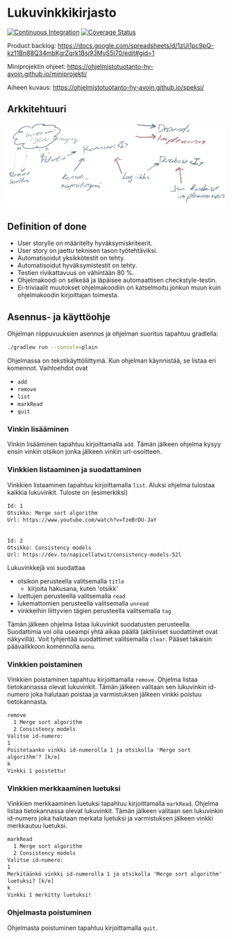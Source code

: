 # Lukuvinkkikirjasto

[![Continuous Integration][ci-img]][ci-url]
[![Coverage Status][coverage-img]][coverage-url]

Product backlog:
<https://docs.google.com/spreadsheets/d/1zUi1pc9pQ-kz11Bn88Q34mbKgrZqrk1Bsj93MvS5I70/edit#gid=1>

Miniprojektin ohjeet: <https://ohjelmistotuotanto-hy-avoin.github.io/miniprojekti/>

Aiheen kuvaus: <https://ohjelmistotuotanto-hy-avoin.github.io/speksi/>

## Arkkitehtuuri

![arkkitehtuuri](docs/arkkitehtuuri.jpg)

## Definition of done

- User storylle on määritelty hyväksymiskriteerit.
- User story on jaettu teknisen tason työtehtäviksi.
- Automatisoidut yksikkötestit on tehty.
- Automatisoidut hyväksymistestit on tehty.
- Testien rivikattavuus on vähintään 80 %.
- Ohjelmakoodi on selkeää ja läpäisee automaattisen checkstyle-testin.
- Ei-triviaalit muutokset ohjelmakoodiin on katselmoitu jonkun muun kuin
  ohjelmakoodin kirjoittajan toimesta.

## Asennus- ja käyttöohje

Ohjelman riippuvuuksien asennus ja ohjelman suoritus tapahtuu gradlella:

```bash
./gradlew run --console=plain
```

Ohjelmassa on tekstikäyttöliittymä. Kun ohjelman käynnistää, se listaa eri komennot. Vaihtoehdot ovat

- `add`
- `remove`
- `list`
- `markRead`
- `quit`

### Vinkin lisääminen

Vinkin lisääminen tapahtuu kirjoittamalla `add`. Tämän jälkeen ohjelma kysyy ensin vinkin otsikon jonka jälkeen vinkin url-osoitteen.

### Vinkkien listaaminen ja suodattaminen

Vinkkien listaaminen tapahtuu kirjoittamalla `list`. Aluksi ohjelma tulostaa kaikkia lukuvinkit. 
Tuloste on (esimerkiksi)

```text
Id: 1
Otsikko: Merge sort algorithm
Url: https://www.youtube.com/watch?v=TzeBrDU-JaY


Id: 2
Otsikko: Consistency models
Url: https://dev.to/napicellatwit/consistency-models-52l
```
Lukuvinkkejä voi suodattaa
  - otsikon perusteella valitsemalla `title`
    - kirjoita hakusana, kuten 'otsikk'
  - luettujen perusteella valitsemalla `read`
  - lukemattomien perusteella valitsemalla `unread`
  - vinkkeihin liittyvien tägien perusteella valitsemalla `tag`

Tämän jälkeen ohjelma listaa lukuvinkit suodatusten perusteella. Suodattimia voi olla useampi yhtä aikaa päällä (aktiiviset suodattimet ovat näkyvillä). Voit tyhjentää suodattimet valitsemalla `clear`. Pääset takaisin päävalikkoon komennolla `menu`.


### Vinkkien poistaminen

Vinkkien poistaminen tapahtuu kirjoittamalla `remove`. Ohjelma listaa
tietokannassa olevat lukuvinkit. Tämän jälkeen valitaan sen lukuvinkin id-numero
joka halutaan poistaa ja varmistuksen jälkeen vinkki poistuu tietokannasta.

```text
remove
  1 Merge sort algorithm
  2 Consistency models
Valitse id-numero:
1
Poistetaanko vinkki id-numerolla 1 ja otsikolla 'Merge sort algorithm'? [k/e]
k
Vinkki 1 poistettu!
```
### Vinkkien merkkaaminen luetuksi
Vinkkien merkkaaminen luetuksi tapahtuu kirjoittamalla `markRead`. Ohjelma listaa
tietokannassa olevat lukuvinkit. Tämän jälkeen valitaan sen lukuvinkin id-numero
joka halutaan merkata luetuksi ja varmistuksen jälkeen vinkki merkkautuu luetuksi.


```text
markRead
  1 Merge sort algorithm
  2 Consistency models
Valitse id-numero:
1
Merkitäänkö vinkki id-numerolla 1 ja otsikolla 'Merge sort algorithm' luetuksi? [k/e]
k
Vinkki 1 merkitty luetuksi!
```



### Ohjelmasta poistuminen

Ohjelmasta poistuminen tapahtuu kirjoittamalla `quit`.

[ci-img]: https://github.com/ahojukka5/lukuvinkkikirjasto/actions/workflows/gradle.yml/badge.svg
[ci-url]: https://github.com/ahojukka5/lukuvinkkikirjasto/actions?query=workflow%3ACI+branch%3Amaster
[coverage-img]: https://coveralls.io/repos/github/ahojukka5/lukuvinkkikirjasto/badge.svg?branch=master
[coverage-url]: https://coveralls.io/github/ahojukka5/lukuvinkkikirjasto?branch=master


